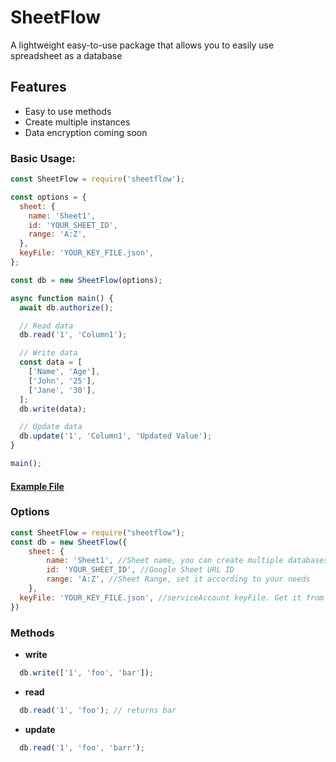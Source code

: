 # SheetFlow
A lightweight easy-to-use package that allows you to easily use spreadsheet as a database

## Features
- Easy to use methods
- Create multiple instances
- Data encryption coming soon

### Basic Usage:
```js
const SheetFlow = require('sheetflow');

const options = {
  sheet: {
    name: 'Sheet1',
    id: 'YOUR_SHEET_ID',
    range: 'A:Z',
  },
  keyFile: 'YOUR_KEY_FILE.json',
};

const db = new SheetFlow(options);

async function main() {
  await db.authorize();

  // Read data
  db.read('1', 'Column1');

  // Write data
  const data = [
    ['Name', 'Age'],
    ['John', '25'],
    ['Jane', '30'],
  ];
  db.write(data);

  // Update data
  db.update('1', 'Column1', 'Updated Value');
}

main();

```
#### [**Example File**](https://github.com/rungtavaidik/sheetflow/blob/main/example/myapp.js)

### Options
```js
const SheetFlow = require("sheetflow");
const db = new SheetFlow({
    sheet: {
        name: 'Sheet1', //Sheet name, you can create multiple databases in one doc!
        id: 'YOUR_SHEET_ID', //Google Sheet URL ID
        range: 'A:Z', //Sheet Range, set it according to your needs
    },
  keyFile: 'YOUR_KEY_FILE.json', //serviceAccount keyFile. Get it from https://console.cloud.google.com
})
```
### Methods

- **write**
```js
  db.write(['1', 'foo', 'bar']);
```

- **read**
```js
  db.read('1', 'foo'); // returns bar
```

- **update**
```js
  db.read('1', 'foo', 'barr');
```
